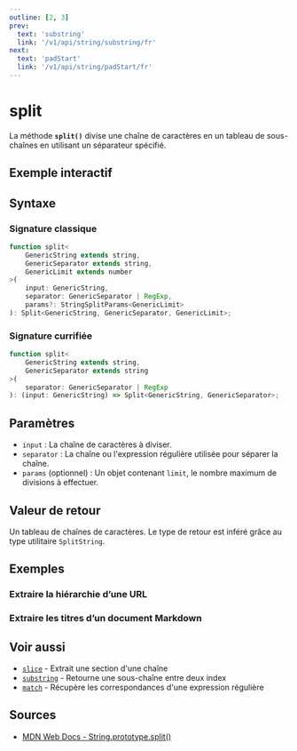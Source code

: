 ```yaml
---
outline: [2, 3]
prev:
  text: 'substring'
  link: '/v1/api/string/substring/fr'
next:
  text: 'padStart'
  link: '/v1/api/string/padStart/fr'
---
```


# split

La méthode **`split()`** divise une chaîne de caractères en un tableau de sous-chaînes en utilisant un séparateur spécifié.

## Exemple interactif

<MonacoTSEditor
  src="/v1/api/string/split/examples/tryout.doc.ts"
  majorVersion="v1"
  height="200px"
/>

## Syntaxe

### Signature classique

```typescript
function split<
	GenericString extends string, 
	GenericSeparator extends string, 
	GenericLimit extends number
>(
	input: GenericString, 
	separator: GenericSeparator | RegExp, 
	params?: StringSplitParams<GenericLimit>
): Split<GenericString, GenericSeparator, GenericLimit>;
```

### Signature currifiée

```typescript
function split<
	GenericString extends string, 
	GenericSeparator extends string
>(
	separator: GenericSeparator | RegExp
): (input: GenericString) => Split<GenericString, GenericSeparator>;
```

## Paramètres

- `input` : La chaîne de caractères à diviser.
- `separator` : La chaîne ou l'expression régulière utilisée pour séparer la chaîne.
- `params` (optionnel) : Un objet contenant `limit`, le nombre maximum de divisions à effectuer.

## Valeur de retour

Un tableau de chaînes de caractères. Le type de retour est inféré grâce au type utilitaire `SplitString`.

## Exemples

### Extraire la hiérarchie d’une URL

<MonacoTSEditor
  src="/v1/api/string/split/examples/splitUrl.doc.ts"
  majorVersion="v1"
  height="250px"
/>

### Extraire les titres d’un document Markdown

<MonacoTSEditor
  src="/v1/api/string/split/examples/splitMarkdownTitles.doc.ts"
  majorVersion="v1"
  height="1700px"
/>

## Voir aussi

- [`slice`](/v1/api/string/slice/fr) - Extrait une section d'une chaîne
- [`substring`](/v1/api/string/substring/fr) - Retourne une sous-chaîne entre deux index
- [`match`](/v1/api/string/match/fr) - Récupère les correspondances d'une expression régulière

## Sources

- [MDN Web Docs - String.prototype.split()](https://developer.mozilla.org/fr-FR/docs/Web/JavaScript/Reference/Global_Objects/String/split)
